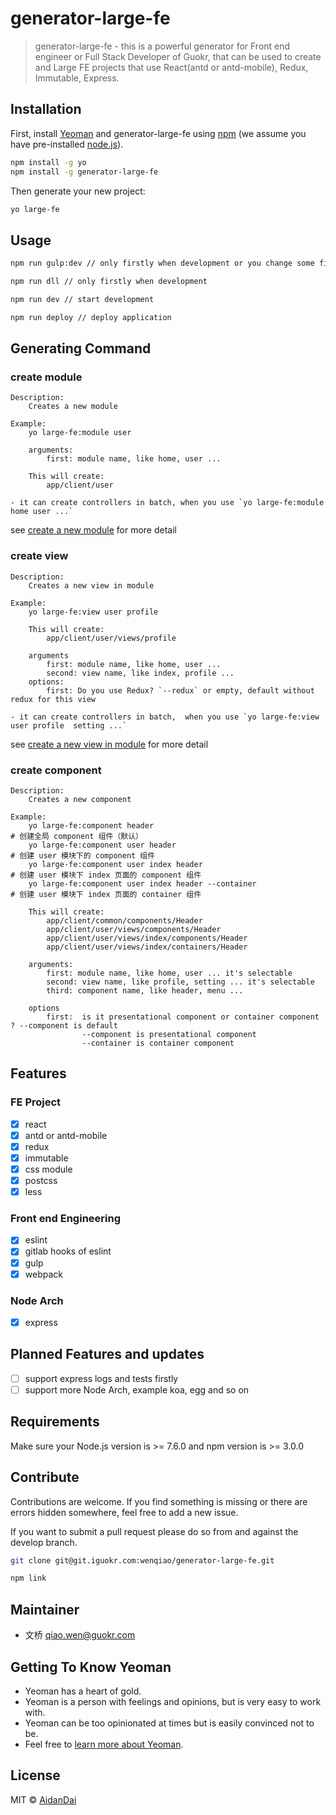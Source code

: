 # generator-large-fe

> generator-large-fe - this is a powerful generator for Front end engineer or Full Stack Developer of Guokr, that can be used to create and Large FE projects that use React(antd or antd-mobile), Redux, Immutable, Express.  

## Installation

First, install [Yeoman](http://yeoman.io) and generator-large-fe using [npm](https://www.npmjs.com/) (we assume you have pre-installed [node.js](https://nodejs.org/)).

```bash
npm install -g yo
npm install -g generator-large-fe
```

Then generate your new project:

```bash
yo large-fe
```

## Usage

```bash
npm run gulp:dev // only firstly when development or you change some file in `.client/assets`

npm run dll // only firstly when development

npm run dev // start development

npm run deploy // deploy application
```

## Generating Command

### create module

```
Description:
    Creates a new module

Example:
    yo large-fe:module user

    arguments:
        first: module name, like home, user ...

    This will create:
        app/client/user

- it can create controllers in batch, when you use `yo large-fe:module home user ...`
```

see [create a new module](./generators/module/README.md)  for more detail

### create view

```
Description:
    Creates a new view in module

Example:
    yo large-fe:view user profile

    This will create:
        app/client/user/views/profile

    arguments
        first: module name, like home, user ...
        second: view name, like index, profile ...
    options:
        first: Do you use Redux? `--redux` or empty, default without redux for this view

- it can create controllers in batch,  when you use `yo large-fe:view user profile  setting ...`
```

see [create a new view in module](./generators/view/README.md)  for more detail

### create component

```
Description:
    Creates a new component

Example:
    yo large-fe:component header                                            # 创建全局 component 组件（默认）
    yo large-fe:component user header                                       # 创建 user 模块下的 component 组件
    yo large-fe:component user index header                                 # 创建 user 模块下 index 页面的 component 组件
    yo large-fe:component user index header --container                     # 创建 user 模块下 index 页面的 container 组件
    
    This will create:
        app/client/common/components/Header
        app/client/user/views/components/Header
        app/client/user/views/index/components/Header
        app/client/user/views/index/containers/Header

    arguments:
        first: module name, like home, user ... it's selectable
        second: view name, like profile, setting ... it's selectable
        third: component name, like header, menu ...

    options
        first:  is it presentational component or container component ? --component is default 
                --component is presentational component
                --container is container component
```

## Features

### FE Project

- [x] react
- [x] antd or antd-mobile
- [x] redux
- [x] immutable
- [x] css module
- [x] postcss
- [x] less

### Front end Engineering

- [x] eslint
- [x] gitlab hooks of eslint 
- [x] gulp
- [x] webpack

### Node Arch

- [x] express

## Planned Features and updates

- [ ] support express logs and tests firstly
- [ ] support more Node Arch, example koa, egg and so on

## Requirements

Make sure your Node.js version is >= 7.6.0 and npm version is >= 3.0.0

## Contribute

Contributions are welcome. If you find something is missing or there are errors hidden somewhere, feel free to add a new issue.

If you want to submit a pull request please do so from and against the develop branch.

```bash
git clone git@git.iguokr.com:wenqiao/generator-large-fe.git

npm link
```

## Maintainer

- 文桥 qiao.wen@guokr.com

## Getting To Know Yeoman

 * Yeoman has a heart of gold.
 * Yeoman is a person with feelings and opinions, but is very easy to work with.
 * Yeoman can be too opinionated at times but is easily convinced not to be.
 * Feel free to [learn more about Yeoman](http://yeoman.io/).

## License

MIT © [AidanDai](https://aidandai.github.io)
